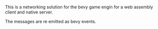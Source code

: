 This is a networking solution for the bevy game engin for a web assembly client and native server.

The messages are re emitted as bevy events.
